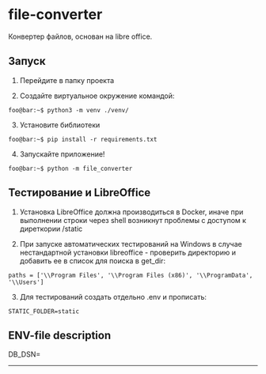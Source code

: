 # file-converter

Конвертер файлов, основан на libre office. 

## Запуск

1) Перейдите в папку проекта

2) Создайте виртуальное окружение командой:
```console
foo@bar:~$ python3 -m venv ./venv/
```

3) Установите библиотеки 
```console
foo@bar:~$ pip install -r requirements.txt
```
4) Запускайте приложение!
```console
foo@bar:~$ python -m file_converter
```

## Тестирование и LibreOffice

1) Установка LibreOffice должна производиться в Docker, иначе при выполнении 
строки через shell возникнут проблемы с доступом к диреткории /static

2) При запуске автоматических тестирований  на Windows в случае нестандартной установки 
libreoffice - проверить директорию и добавить ее в список для поиска в get_dir:

```console
paths = ['\\Program Files', '\\Program Files (x86)', '\\ProgramData', '\\Users']
```
3) Для тестирований создать отдельно .env и прописать:

```console
STATIC_FOLDER=static
```

## ENV-file description

DB_DSN=

---
